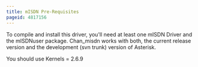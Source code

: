 ```yaml
---
title: mISDN Pre-Requisites
pageid: 4817156
---
```


To compile and install this driver, you'll need at least one mISDN Driver and the mISDNuser package. Chan\_misdn works with both, the current release version and the development (svn trunk) version of Asterisk. 


You should use Kernels = 2.6.9

